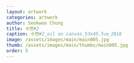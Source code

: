 ```yaml
---
layout: artwork
categories: artwork
author: Seokwoo Chung
title: 수면#2
caption: 수면#2_oil on canvas_53x45.5㎝_2016
image: /assets/images/main/main005.jpg
thumb: /assets/images/main/thumbs/main005.jpg
order: 5
---
```

